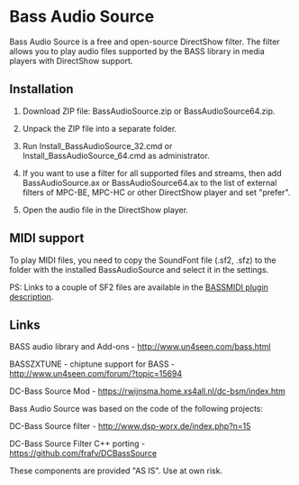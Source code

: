 ﻿# Bass Audio Source

Bass Audio Source is a free and open-source DirectShow filter. The filter allows you to play audio files supported by the BASS library in media players with DirectShow support.


## Installation

1. Download ZIP file: BassAudioSource.zip or BassAudioSource64.zip.

2. Unpack the ZIP file into a separate folder.

3. Run Install_BassAudioSource_32.cmd or Install_BassAudioSource_64.cmd as administrator.

4. If you want to use a filter for all supported files and streams, then add BassAudioSource.ax or BassAudioSource64.ax to the list of external filters of MPC-BE, MPC-HC or other DirectShow player and set "prefer".

5. Open the audio file in the DirectShow player.


## MIDI support

To play MIDI files, you need to copy the SoundFont file (.sf2, .sfz) to the folder with the installed BassAudioSource and select it in the settings.

PS: Links to a couple of SF2 files are available in the [BASSMIDI plugin description](https://www.un4seen.com/bass.html#addons).


## Links

BASS audio library and Add-ons - http://www.un4seen.com/bass.html

BASSZXTUNE - chiptune support for BASS - http://www.un4seen.com/forum/?topic=15694

DC-Bass Source Mod - https://rwijnsma.home.xs4all.nl/dc-bsm/index.htm


Bass Audio Source was based on the code of the following projects:

DC-Bass Source filter - http://www.dsp-worx.de/index.php?n=15

DC-Bass Source Filter C++ porting - https://github.com/frafv/DCBassSource


These components are provided "AS IS". Use at own risk.
